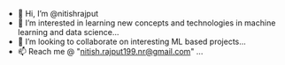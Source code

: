 - 👋 Hi, I’m @nitishrajput
- 👀 I’m interested in learning new concepts and technologies in machine learning and data science...
- 💞️ I’m looking to collaborate on interesting ML based projects...
- 📫 Reach me @ "nitish.rajput199.nr@gmail.com" ...

<!---
nitishrajput/nitishrajput is a ✨ special ✨ repository because its `README.md` (this file) appears on your GitHub profile.
You can click the Preview link to take a look at your changes.
--->
